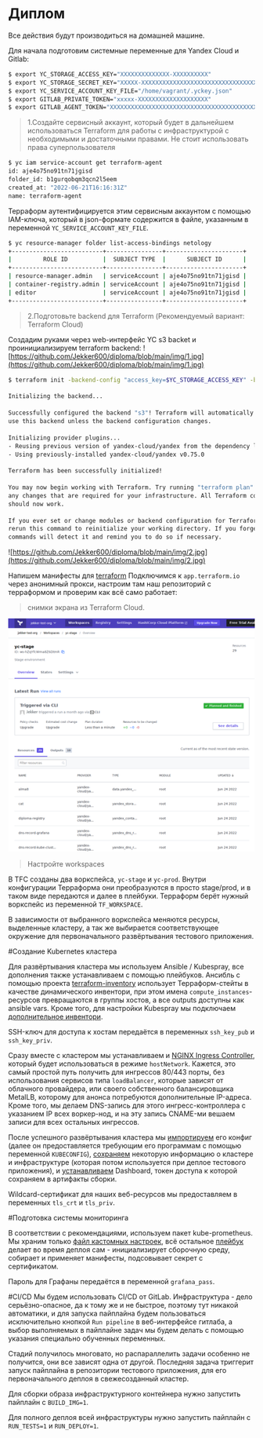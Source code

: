 # Диплом

Все действия будут производиться на домашней машине.

Для начала подготовим системные переменные для Yandex Cloud и Gitlab:

```bash
$ export YC_STORAGE_ACCESS_KEY="XXXXXXXXXXXXXX-XXXXXXXXXX"
$ export YC_STORAGE_SECRET_KEY="XXXXX-XXXXXXXXXXXXXXXXXXXXXXXXXXXXXXXXXXXXXX"
$ export YC_SERVICE_ACCOUNT_KEY_FILE="/home/vagrant/.yckey.json"
$ export GITLAB_PRIVATE_TOKEN="xxxxx-XXXXXXXXXXXXXXXXXXXX"
$ export GITLAB_AGENT_TOKEN="XXXXXXXXXXXXXXXXXXXXXXXXXXXXXXXXXXXXXXXXXXXXXXXXXX"
```
>1.Создайте сервисный аккаунт, который будет в дальнейшем использоваться Terraform для работы с инфраструктурой с необходимыми и достаточными правами. Не стоит использовать права суперпользователя
```bash
$ yc iam service-account get terraform-agent
id: aje4o75no91tn71jgisd
folder_id: b1gurqobqm3qcn2l5eem
created_at: "2022-06-21T16:16:31Z"
name: terraform-agent
```
Терраформ аутентифицируется этим сервисным аккаунтом с помощью IAM-ключа, который в json-формате содержится в файле, указанным в переменной `YC_SERVICE_ACCOUNT_KEY_FILE`.
```bash
$ yc resource-manager folder list-access-bindings netology
+--------------------------+----------------+----------------------+
|         ROLE ID          |  SUBJECT TYPE  |      SUBJECT ID      |
+--------------------------+----------------+----------------------+
| resource-manager.admin   | serviceAccount | aje4o75no91tn71jgisd |
| container-registry.admin | serviceAccount | aje4o75no91tn71jgisd |
| editor                   | serviceAccount | aje4o75no91tn71jgisd |
+--------------------------+----------------+----------------------+
```
>2.Подготовьте backend для Terraform (Рекомендуемый вариант: Terraform Cloud)

Создадим руками через web-интерфейс YC s3 backet и проинициализируем terraform backend:
![https://github.com/Jekker600/diploma/blob/main/img/1.jpg](https://github.com/Jekker600/diploma/blob/main/img/1.jpg)

```bash
$ terraform init -backend-config "access_key=$YC_STORAGE_ACCESS_KEY" -backend-config "secret_key=$YC_STORAGE_SECRET_KEY"

Initializing the backend...

Successfully configured the backend "s3"! Terraform will automatically
use this backend unless the backend configuration changes.

Initializing provider plugins...
- Reusing previous version of yandex-cloud/yandex from the dependency lock file
- Using previously-installed yandex-cloud/yandex v0.75.0

Terraform has been successfully initialized!

You may now begin working with Terraform. Try running "terraform plan" to see
any changes that are required for your infrastructure. All Terraform commands
should now work.

If you ever set or change modules or backend configuration for Terraform,
rerun this command to reinitialize your working directory. If you forget, other
commands will detect it and remind you to do so if necessary.
```
![https://github.com/Jekker600/diploma/blob/main/img/2.jpg](https://github.com/Jekker600/diploma/blob/main/img/2.jpg)

Напишем манифесты для [terraform](https://github.com/Jekker600/diploma/blob/main/terraform)
Подключимся к `app.terraform.io` через анонимный прокси, настроим там наш репозиторий с терраформом и проверим как всё само работает:

>снимки экрана из Terraform Cloud.

![](https://github.com/Jekker600/diplom/blob/main/diploma-tfc.png)

>Настройте workspaces

В TFC созданы два воркспейса, `yc-stage` и `yc-prod`. Внутри конфигурации Терраформа они преобразуются в просто stage/prod, и в таком виде передаются и далее в плейбуки. Терраформ берёт нужный воркспейс из переменной `TF_WORKSPACE`.

В зависимости от выбранного воркспейса меняются ресурсы, выделенные кластеру, а так же выбирается соответствующее окружение для первоначального развёртывания тестового приложения.

#Создание Kubernetes кластера

Для развёртывания кластера мы используем Ansible / Kubespray, все дополнения также устанавливаем с помощью плейбуков.
Ансибль с помощью проекта [terraform-inventory](https://github.com/adammck/terraform-inventory) использует Терраформ-стейты в качестве динамического инвентори, при этом имена `compute_instances`-ресурсов превращаются в группы хостов, а все outputs доступны как ansible vars. Кроме того, для настройки Kubespray мы подключаем [дополнительное инвентори](https://github.com/Jekker600/diplom/tree/main/custom-inventory).

SSH-ключ для доступа к хостам передаётся в переменных `ssh_key_pub` и `ssh_key_priv`.

Сразу вместе с кластером мы устанавливаем и [NGINX Ingress Controller](https://github.com/Jekker600/diplom/blob/main/custom-inventory/group_vars/k8s_cluster/ingress_controller.yml), который будет использоваться в режиме `hostNetwork`. Кажется, это самый простой путь получить для ингрессов 80/443 порты, без использования сервисов типа `loadBalancer`, которые зависят от облачного провайдера, или своего собственного балансировщика MetalLB, которому для анонса потребуются дополнительные IP-адреса.
Кроме того, мы делаем DNS-запись для этого ингресс-контроллера с указанием IP всех воркер-нод, и на эту запись CNAME-ми вешаем записи для всех остальных ингрессов.

После успешного развёртывания кластера мы [импортируем](https://github.com/Jekker600/diplom/blob/main/playbooks/import-cluster-config.yaml) его конфиг (далее он предоставляется требующим его программам с помощью переменной `KUBECONFIG`), [сохраняем](https://github.com/Jekker600/diplom/blob/main/playbooks/save-infra-info.yaml) некоторую информацию о кластере и инфраструктуре (которая потом используется при деплое тестового приложения), и [устанавливаем](https://github.com/Jekker600/diplom/blob/main/playbooks/k8s-dashboard.yaml) Dashboard, токен доступа к которой сохраняем в артифакты сборки.

Wildcard-cертификат для наших веб-ресурсов мы предоставляем в переменных `tls_crt` и `tls_priv`.

#Подготовка cистемы мониторинга

В соответствии с рекомендациями, используем пакет kube-prometheus. Мы храним только [файл кастомных настроек](https://github.com/Jekker600/diplom/blob/main/kube-prometheus/custom-setup.jsonnet), всё остальное [плейбук](https://github.com/Jekker600/diplom/blob/main/playbooks/kube-prometheus.yaml) делает во время деплоя сам - инициализирует сборочную среду, собирает и применяет манифесты, подсовывает секрет с сертификатом.

Пароль для Графаны передаётся в переменной `grafana_pass`.

#CI/CD
Мы будем использовать CI/CD от GitLab. Инфраструктура - дело серьёзно-опасное, да к тому же и не быстрое, поэтому тут никакой автоматики, и для запуска пайплайна будем пользоваться исключительно кнопкой `Run pipeline` в веб-интерфейсе гитлаба, а выбор выполняемых в пайплайне задач мы будем делать с помощью указания специально обученных переменных.

Стадий получилось многовато, но распараллелить задачи особенно не получится, они все зависят одна от другой. Последняя задача триггерит запуск пайплайна в репозитории тестового приложения, для его первоначального деплоя в свежесозданный кластер.

Для сборки образа инфраструктурного контейнера нужно запустить пайплайн с `BUILD_IMG=1`.

Для полного деплоя всей инфраструктуры нужно запустить пайплайн с `RUN_TESTS=1` и `RUN_DEPLOY=1`.
